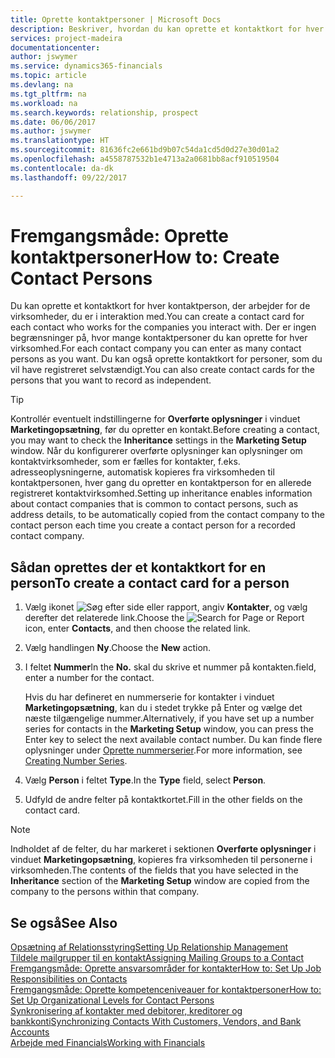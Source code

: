 ```yaml
---
title: Oprette kontaktpersoner | Microsoft Docs
description: Beskriver, hvordan du kan oprette et kontaktkort for hver ny person eller potentielle emne, du arbejder sammen med eller har en forretningsrelation til.
services: project-madeira
documentationcenter: 
author: jswymer
ms.service: dynamics365-financials
ms.topic: article
ms.devlang: na
ms.tgt_pltfrm: na
ms.workload: na
ms.search.keywords: relationship, prospect
ms.date: 06/06/2017
ms.author: jswymer
ms.translationtype: HT
ms.sourcegitcommit: 81636fc2e661bd9b07c54da1cd5d0d27e30d01a2
ms.openlocfilehash: a4558787532b1e4713a2a0681bb8acf910519504
ms.contentlocale: da-dk
ms.lasthandoff: 09/22/2017

---
```

# <a name="how-to-create-contact-persons"></a><span data-ttu-id="da799-103">Fremgangsmåde: Oprette kontaktpersoner</span><span class="sxs-lookup"><span data-stu-id="da799-103">How to: Create Contact Persons</span></span>
<span data-ttu-id="da799-104">Du kan oprette et kontaktkort for hver kontaktperson, der arbejder for de virksomheder, du er i interaktion med.</span><span class="sxs-lookup"><span data-stu-id="da799-104">You can create a contact card for each contact who works for the companies you interact with.</span></span> <span data-ttu-id="da799-105">Der er ingen begrænsninger på, hvor mange kontaktpersoner du kan oprette for hver virksomhed.</span><span class="sxs-lookup"><span data-stu-id="da799-105">For each contact company you can enter as many contact persons as you want.</span></span> <span data-ttu-id="da799-106">Du kan også oprette kontaktkort for personer, som du vil have registreret selvstændigt.</span><span class="sxs-lookup"><span data-stu-id="da799-106">You can also create contact cards for the persons that you want to record as independent.</span></span>

> [!TIP]  
>   <span data-ttu-id="da799-107">Kontrollér eventuelt indstillingerne for **Overførte oplysninger** i vinduet **Marketingopsætning**, før du opretter en kontakt.</span><span class="sxs-lookup"><span data-stu-id="da799-107">Before creating a contact, you may want to check the **Inheritance** settings in the **Marketing Setup** window.</span></span> <span data-ttu-id="da799-108">Når du konfigurerer overførte oplysninger kan oplysninger om kontaktvirksomheder, som er fælles for kontakter, f.eks. adresseoplysningerne, automatisk kopieres fra virksomheden til kontaktpersonen, hver gang du opretter en kontaktperson for en allerede registreret kontaktvirksomhed.</span><span class="sxs-lookup"><span data-stu-id="da799-108">Setting up inheritance enables information about contact companies that is common to contact persons, such as address details, to be automatically copied from the contact company to the contact person each time you create a contact person for a recorded contact company.</span></span>

## <a name="to-create-a-contact-card-for-a-person"></a><span data-ttu-id="da799-109">Sådan oprettes der et kontaktkort for en person</span><span class="sxs-lookup"><span data-stu-id="da799-109">To create a contact card for a person</span></span>
1. <span data-ttu-id="da799-110">Vælg ikonet ![Søg efter side eller rapport](media/ui-search/search_small.png "Ikonet Søg efter side eller rapport"), angiv **Kontakter**, og vælg derefter det relaterede link.</span><span class="sxs-lookup"><span data-stu-id="da799-110">Choose the ![Search for Page or Report](media/ui-search/search_small.png "Search for Page or Report icon") icon, enter **Contacts**, and then choose the related link.</span></span>
2. <span data-ttu-id="da799-111">Vælg handlingen **Ny**.</span><span class="sxs-lookup"><span data-stu-id="da799-111">Choose the **New** action.</span></span>
3. <span data-ttu-id="da799-112">I feltet **Nummer**</span><span class="sxs-lookup"><span data-stu-id="da799-112">In the **No.**</span></span> <span data-ttu-id="da799-113">skal du skrive et nummer på kontakten.</span><span class="sxs-lookup"><span data-stu-id="da799-113">field, enter a number for the contact.</span></span>

    <span data-ttu-id="da799-114">Hvis du har defineret en nummerserie for kontakter i vinduet **Marketingopsætning**, kan du i stedet trykke på Enter og vælge det næste tilgængelige nummer.</span><span class="sxs-lookup"><span data-stu-id="da799-114">Alternatively, if you have set up a number series for contacts in the **Marketing Setup** window, you can press the Enter key to select the next available contact number.</span></span> <span data-ttu-id="da799-115">Du kan finde flere oplysninger under [Oprette nummerserier](ui-create-number-series.md).</span><span class="sxs-lookup"><span data-stu-id="da799-115">For more information, see [Creating Number Series](ui-create-number-series.md).</span></span>
4. <span data-ttu-id="da799-116">Vælg **Person** i feltet **Type**.</span><span class="sxs-lookup"><span data-stu-id="da799-116">In the **Type** field, select **Person**.</span></span>
5. <span data-ttu-id="da799-117">Udfyld de andre felter på kontaktkortet.</span><span class="sxs-lookup"><span data-stu-id="da799-117">Fill in the other fields on the contact card.</span></span>

> [!NOTE]  
>   <span data-ttu-id="da799-118">Indholdet af de felter, du har markeret i sektionen **Overførte oplysninger** i vinduet **Marketingopsætning**, kopieres fra virksomheden til personerne i virksomheden.</span><span class="sxs-lookup"><span data-stu-id="da799-118">The contents of the fields that you have selected in the **Inheritance** section of the **Marketing Setup** window are copied from the company to the persons within that company.</span></span>

## <a name="see-also"></a><span data-ttu-id="da799-119">Se også</span><span class="sxs-lookup"><span data-stu-id="da799-119">See Also</span></span>
[<span data-ttu-id="da799-120">Opsætning af Relationsstyring</span><span class="sxs-lookup"><span data-stu-id="da799-120">Setting Up Relationship Management</span></span>](marketing-setup-marketing.md)  
[<span data-ttu-id="da799-121">Tildele mailgrupper til en kontakt</span><span class="sxs-lookup"><span data-stu-id="da799-121">Assigning Mailing Groups to a Contact</span></span>](marketing-mailing-groups.md#AssignMailGroupContact)  
[<span data-ttu-id="da799-122">Fremgangsmåde: Oprette ansvarsområder for kontakter</span><span class="sxs-lookup"><span data-stu-id="da799-122">How to: Set Up Job Responsibilities on Contacts</span></span>](marketing-job-responsibilities.md)  
[<span data-ttu-id="da799-123">Fremgangsmåde: Oprette kompetenceniveauer for kontaktpersoner</span><span class="sxs-lookup"><span data-stu-id="da799-123">How to: Set Up Organizational Levels for Contact Persons</span></span>](marketing-organizational-levels.md)  
[<span data-ttu-id="da799-124">Synkronisering af kontakter med debitorer, kreditorer og bankkonti</span><span class="sxs-lookup"><span data-stu-id="da799-124">Synchronizing Contacts With Customers, Vendors, and Bank Accounts</span></span>](marketing-synchronize-contacts-customers-vendors-bank-accounts.md)  
[<span data-ttu-id="da799-125">Arbejde med Financials</span><span class="sxs-lookup"><span data-stu-id="da799-125">Working with Financials</span></span>](ui-work-product.md)  

